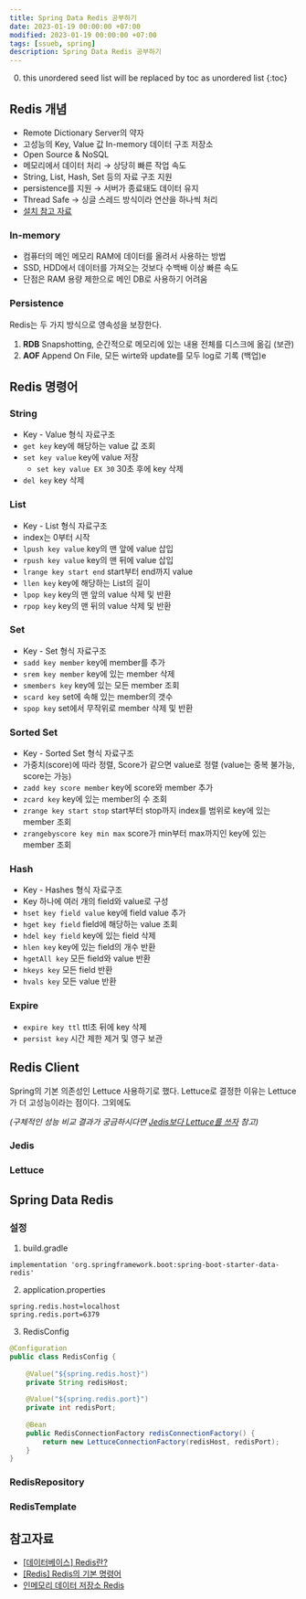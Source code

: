 ```yaml
---
title: Spring Data Redis 공부하기
date: 2023-01-19 00:00:00 +07:00
modified: 2023-01-19 00:00:00 +07:00
tags: [ssueb, spring]
description: Spring Data Redis 공부하기
---
```


0. this unordered seed list will be replaced by toc as unordered list
{:toc}

## Redis 개념
- Remote Dictionary Server의 약자
- 고성능의 Key, Value 값 In-memory 데이터 구조 저장소
- Open Source & NoSQL
- 메모리에서 데이터 처리 → 상당히 빠른 작업 속도
- String, List, Hash, Set 등의 자료 구조 지원
- persistence를 지원 → 서버가 종료돼도 데이터 유지
- Thread Safe → 싱글 스레드 방식이라 연산을 하나씩 처리
- [설치 참고 자료](https://inpa.tistory.com/entry/REDIS-%F0%9F%93%9A-Window10-%ED%99%98%EA%B2%BD%EC%97%90-Redis-%EC%84%A4%EC%B9%98%ED%95%98%EA%B8%B0)

### In-memory
- 컴퓨터의 메인 메모리 RAM에 데이터를 올려서 사용하는 방법
- SSD, HDD에서 데이터를 가져오는 것보다 수백배 이상 빠른 속도
- 단점은 RAM 용량 제한으로 메인 DB로 사용하기 어려움

### Persistence
Redis는 두 가지 방식으로 영속성을 보장한다.
1. **RDB** Snapshotting, 순간적으로 메모리에 있는 내용 전체를 디스크에 옮김 (보관)
2. **AOF** Append On File, 모든 wirte와 update를 모두 log로 기록 (백업)e

## Redis 명령어
### String
- Key - Value 형식 자료구조
- `get key` key에 해당하는 value 값 조회
- `set key value` key에 value 저장
  - `set key value EX 30` 30초 후에 key 삭제
- `del key` key 삭제

### List
- Key - List 형식 자료구조
- index는 0부터 시작
- `lpush key value` key의 맨 앞에 value 삽입
- `rpush key value` key의 맨 뒤에 value 삽입
- `lrange key start end` start부터 end까지 value
- `llen key` key에 해당하는 List의 길이 
- `lpop key` key의 맨 앞의 value 삭제 및 반환
- `rpop key` key의 맨 뒤의 value 삭제 및 반환

### Set
- Key - Set 형식 자료구조
- `sadd key member` key에 member를 추가
- `srem key member` key에 있는 member 삭제
- `smembers key` key에 있는 모든 member 조회
- `scard key` set에 속해 있는 member의 갯수
- `spop key` set에서 무작위로 member 삭제 및 반환

### Sorted Set
- Key - Sorted Set 형식 자료구조
- 가중치(score)에 따라 정렬, Score가 같으면 value로 정렬 (value는 중복 불가능, score는 가능)
- `zadd key score member` key에 score와 member 추가
- `zcard key` key에 있는 member의 수 조회
- `zrange key start stop` start부터 stop까지 index를 범위로 key에 있는 member 조회
- `zrangebyscore key min max` score가 min부터 max까지인 key에 있는 member 조회

### Hash
- Key - Hashes 형식 자료구조
- Key 하나에 여러 개의 field와 value로 구성
- `hset key field value` key에 field value 추가
- `hget key field` field에 해당하는 value 조회
- `hdel key field` key에 있는 field 삭제
- `hlen key` key에 있는 field의 개수 반환
- `hgetAll key` 모든 field와 value 반환
- `hkeys key` 모든 field 반환
- `hvals key` 모든 value 반환

### Expire
- `expire key ttl` ttl초 뒤에 key 삭제
- `persist key` 시간 제한 제거 및 영구 보관

## Redis Client
Spring의 기본 의존성인 Lettuce 사용하기로 했다. Lettuce로 결정한 이유는 Lettuce가 더 고성능이라는 점이다.
그외에도  

*(구체적인 성능 비교 결과가 궁금하시다면 [Jedis보다 Lettuce를 쓰자](https://jojoldu.tistory.com/418) 참고)*

### Jedis
### Lettuce

## Spring Data Redis 
### 설정
1. build.gradle
```
implementation 'org.springframework.boot:spring-boot-starter-data-redis'
```

2. application.properties
```
spring.redis.host=localhost
spring.redis.port=6379
```

3. RedisConfig
```java
@Configuration
public class RedisConfig {
	
	@Value("${spring.redis.host}")
	private String redisHost;
	
	@Value("${spring.redis.port}")
	private int redisPort;
	
	@Bean
	public RedisConnectionFactory redisConnectionFactory() {
		return new LettuceConnectionFactory(redisHost, redisPort);
	}
}
```

### RedisRepository

### RedisTemplate

## 참고자료
- [[데이터베이스] Redis란?](https://steady-coding.tistory.com/586)
- [[Redis] Redis의 기본 명령어](https://sabarada.tistory.com/104)
- [인메모리 데이터 저장소 Redis](https://zangzangs.tistory.com/72)
